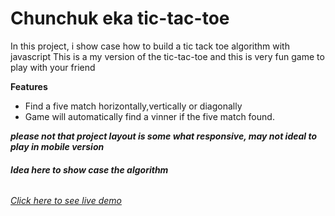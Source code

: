 # Chunchuk eka tic-tac-toe
In this project, i show case how to build a tic tack toe algorithm with javascript
This is a my version of the tic-tac-toe and this is very fun game to play with your friend


**Features**
- Find a five match horizontally,vertically or diagonally
- Game will automatically find a vinner if the five match found.

***please not that project layout is some what responsive, may not ideal to play in mobile version***
###### ***Idea here to show case the algorithm***
###### [Click here to see live demo](https://chunchuk.netlify.app/)
